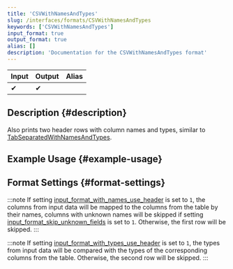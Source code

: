 ```yaml
---
title: 'CSVWithNamesAndTypes'
slug: /interfaces/formats/CSVWithNamesAndTypes
keywords: ['CSVWithNamesAndTypes']
input_format: true
output_format: true
alias: []
description: 'Documentation for the CSVWithNamesAndTypes format'
---
```


| Input | Output | Alias |
|-------|--------|-------|
| ✔     | ✔      |       |

## Description {#description}

Also prints two header rows with column names and types, similar to [TabSeparatedWithNamesAndTypes](../formats/TabSeparatedWithNamesAndTypes).

## Example Usage {#example-usage}

## Format Settings {#format-settings}

:::note
If setting [input_format_with_names_use_header](/operations/settings/settings-formats.md/#input_format_with_names_use_header) is set to `1`,
the columns from input data will be mapped to the columns from the table by their names, columns with unknown names will be skipped if setting [input_format_skip_unknown_fields](../../../operations/settings/settings-formats.md/#input_format_skip_unknown_fields) is set to `1`.
Otherwise, the first row will be skipped.
:::

:::note
If setting [input_format_with_types_use_header](../../../operations/settings/settings-formats.md/#input_format_with_types_use_header) is set to `1`,
the types from input data will be compared with the types of the corresponding columns from the table. Otherwise, the second row will be skipped.
:::
